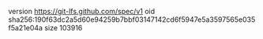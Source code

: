 version https://git-lfs.github.com/spec/v1
oid sha256:190f63dc2a5d60e94259b7bbf03147142cd6f5947e5a3597565e035f5a21e04a
size 103916
